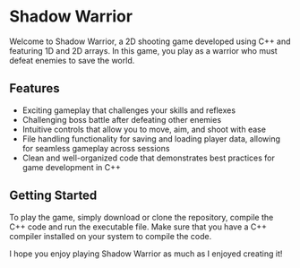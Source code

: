 # Shadow Warrior

Welcome to Shadow Warrior, a 2D shooting game developed using C++ and featuring 1D and 2D arrays. In this game, you play as a warrior who must defeat enemies to save the world.

## Features

- Exciting gameplay that challenges your skills and reflexes
- Challenging boss battle after defeating other enemies
- Intuitive controls that allow you to move, aim, and shoot with ease
- File handling functionality for saving and loading player data, allowing for seamless gameplay across sessions
- Clean and well-organized code that demonstrates best practices for game development in C++

## Getting Started

To play the game, simply download or clone the repository, compile the C++ code and run the executable file. Make sure that you have a C++ compiler installed on your system to compile the code.

I hope you enjoy playing Shadow Warrior as much as I enjoyed creating it!
